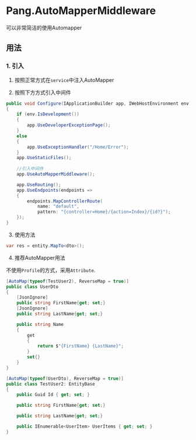 ﻿# Pang.AutoMapperMiddleware

可以非常简洁的使用Automapper

## 用法

### 1. 引入

1. 按照正常方式在`service`中注入AutoMapper

2. 按照下方方式引入中间件

```csharp
public void Configure(IApplicationBuilder app, IWebHostEnvironment env)
{
    if (env.IsDevelopment())
    {
        app.UseDeveloperExceptionPage();
    }
    else
    {
        app.UseExceptionHandler("/Home/Error");
    }
    app.UseStaticFiles();
    
    //引入中间件
    app.UseAutoMapperMiddleware();

    app.UseRouting();
    app.UseEndpoints(endpoints =>
    {
        endpoints.MapControllerRoute(
            name: "default",
            pattern: "{controller=Home}/{action=Index}/{id?}");
    });
}
```

3. 使用方法

```csharp
var res = entity.MapTo<dto>();
```

4. 推荐AutoMapper用法

不使用`Profile`的方式，采用`Attribute`.

```csharp
[AutoMap(typeof(TestUser2), ReverseMap = true)]
public class UserDto
{
    [JsonIgnore]
    public string FirstName{get; set;}
    [JsonIgnore]
    public string LastName{get; set;}

    public string Name
    {
        get
        {
            return $"{FirstName} {LastName}";
        }
        set{}
    }
}
```

```csharp
[AutoMap(typeof(UserDto), ReverseMap = true)]
public class TestUser2: EntityBase
{
    public Guid Id { get; set; }

    public string FirstName{get; set;}

    public string LastName{get; set;}

    public IEnumerable<UserItem> UserItems { get; set; }
}
```
